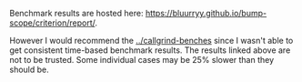 Benchmark results are hosted here: <https://bluurryy.github.io/bump-scope/criterion/report/>.

However I would recommend the [../callgrind-benches](../callgrind-benches) since I wasn't able to get consistent time-based benchmark results. The results linked above are not to be trusted. Some individual cases may be 25% slower than they should be.